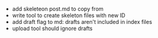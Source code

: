 - add skeleteon post.md to copy from
- write tool to create skeleton files with new ID
- add draft flag to md: drafts aren't included in index files
- upload tool should ignore drafts
